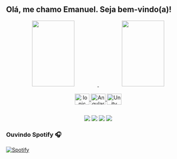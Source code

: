 ## Olá, me chamo Emanuel. Seja bem-vindo(a)!
<div align="center">
  <a href="https://github.com/EvS444">
  <img width="48%" height="180em" src="https://github-readme-stats.vercel.app/api?username=EvS444&show_icons=true&theme=radical&include_all_commits=true&count_private=true"/>
  <img width="48%" height="180em" src="https://github-readme-stats.vercel.app/api/top-langs/?username=EvS444&layout=compact&langs_count=7&theme=radical"/>
</div>
<div style="display: block" align="center"><br>
  <img align="center" alt="Ionic" height="30" width="40" src="https://cdn.jsdelivr.net/gh/devicons/devicon/icons/ionic/ionic-original.svg">
  <img align="center" alt="Angular" height="30" width="40" src="https://cdn.jsdelivr.net/gh/devicons/devicon/icons/angularjs/angularjs-original.svg">
  <img align="center" alt="Unity" height="30" width="40" src="https://cdn.jsdelivr.net/gh/devicons/devicon/icons/unity/unity-original.svg">

          
  
  
  
</div>
  
  ##
<div align="center">
  
  <a href = "https://www.linkedin.com/in/emanuel-vinícius-sacoman-984087250/"><img src="https://img.shields.io/badge/-LinkedIn-%230077B5?style=for-the-badge&logo=linkedin&logoColor=white" target="_blank"></a>
    <a href = "mailto:emanuelsacoman@gmail.com"><img src="https://img.shields.io/badge/-Gmail-%23333?style=for-the-badge&logo=gmail&logoColor=white" target="_blank"></a>
    <a href="https://bityli.com/Steam-Insta" target="_blank"><img src="https://img.shields.io/badge/-Instagram-%23E4405F?style=for-the-badge&logo=instagram&logoColor=white" target="_blank"></a> 
    <a href = "https://open.spotify.com/user/31ikb6rcqitw6twbnfim7cmjsuvm?si=0dda48772bb84b24"><img src="https://img.shields.io/badge/Spotify-1ED760?&style=for-the-badge&logo=spotify&logoColor=white" target="_blank"></a> 
  
</div>

### Ouvindo Spotify 🎧

  [![Spotify](https://novatorem-ayspw82cb-evs444.vercel.app/api/spotify)](https://open.spotify.com/user/EvS444)
